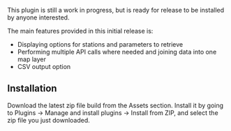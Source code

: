 This plugin is still a work in progress, but is ready for release to be installed by anyone interested.

The main features provided in this initial release is:
- Displaying options for stations and parameters to retrieve
- Performing multiple API calls where needed and joining data into one map layer
- CSV output option

## Installation

Download the latest zip file build from the Assets section. Install it by going to Plugins -> Manage and install plugins -> Install from ZIP, and select the zip file you just downloaded.
